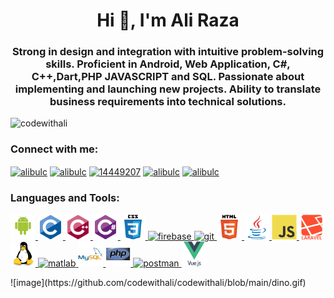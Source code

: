<h1 align="center">Hi 👋, I'm Ali Raza</h1>
<h3 align="center">Strong in design and integration with intuitive problem-solving skills. Proficient in Android, Web Application, C#, C++,Dart,PHP JAVASCRIPT and SQL. Passionate about implementing and launching new projects. Ability to translate business requirements into technical solutions.</h3>

<p align="left"> <img src="https://komarev.com/ghpvc/?username=codewithali&label=Profile%20views&color=0e75b6&style=flat" alt="codewithali" /> </p>

<h3 align="left">Connect with me:</h3>
<p align="left">
<a href="https://twitter.com/alibulc" target="blank"><img align="center" src="https://cdn.jsdelivr.net/npm/simple-icons@3.0.1/icons/twitter.svg" alt="alibulc" height="30" width="40" /></a>
<a href="https://linkedin.com/in/alibulc" target="blank"><img align="center" src="https://cdn.jsdelivr.net/npm/simple-icons@3.0.1/icons/linkedin.svg" alt="alibulc" height="30" width="40" /></a>
<a href="https://stackoverflow.com/users/14449207" target="blank"><img align="center" src="https://cdn.jsdelivr.net/npm/simple-icons@3.0.1/icons/stackoverflow.svg" alt="14449207" height="30" width="40" /></a>
<a href="https://fb.com/alibulc" target="blank"><img align="center" src="https://cdn.jsdelivr.net/npm/simple-icons@3.0.1/icons/facebook.svg" alt="alibulc" height="30" width="40" /></a>
<a href="https://instagram.com/alibulc" target="blank"><img align="center" src="https://cdn.jsdelivr.net/npm/simple-icons@3.0.1/icons/instagram.svg" alt="alibulc" height="30" width="40" /></a>
</p>

<h3 align="left">Languages and Tools:</h3>
<p align="left"> <a href="https://developer.android.com" target="_blank"> <img src="https://raw.githubusercontent.com/devicons/devicon/master/icons/android/android-original-wordmark.svg" alt="android" width="40" height="40"/> </a> <a href="https://www.cprogramming.com/" target="_blank"> <img src="https://raw.githubusercontent.com/devicons/devicon/master/icons/c/c-original.svg" alt="c" width="40" height="40"/> </a> <a href="https://www.w3schools.com/cpp/" target="_blank"> <img src="https://raw.githubusercontent.com/devicons/devicon/master/icons/cplusplus/cplusplus-original.svg" alt="cplusplus" width="40" height="40"/> </a> <a href="https://www.w3schools.com/cs/" target="_blank"> <img src="https://raw.githubusercontent.com/devicons/devicon/master/icons/csharp/csharp-original.svg" alt="csharp" width="40" height="40"/> </a> <a href="https://www.w3schools.com/css/" target="_blank"> <img src="https://raw.githubusercontent.com/devicons/devicon/master/icons/css3/css3-original-wordmark.svg" alt="css3" width="40" height="40"/> </a> <a href="https://firebase.google.com/" target="_blank"> <img src="https://www.vectorlogo.zone/logos/firebase/firebase-icon.svg" alt="firebase" width="40" height="40"/> </a> <a href="https://git-scm.com/" target="_blank"> <img src="https://www.vectorlogo.zone/logos/git-scm/git-scm-icon.svg" alt="git" width="40" height="40"/> </a> <a href="https://www.w3.org/html/" target="_blank"> <img src="https://raw.githubusercontent.com/devicons/devicon/master/icons/html5/html5-original-wordmark.svg" alt="html5" width="40" height="40"/> </a> <a href="https://www.java.com" target="_blank"> <img src="https://raw.githubusercontent.com/devicons/devicon/master/icons/java/java-original.svg" alt="java" width="40" height="40"/> </a> <a href="https://developer.mozilla.org/en-US/docs/Web/JavaScript" target="_blank"> <img src="https://raw.githubusercontent.com/devicons/devicon/master/icons/javascript/javascript-original.svg" alt="javascript" width="40" height="40"/> </a> <a href="https://laravel.com/" target="_blank"> <img src="https://raw.githubusercontent.com/devicons/devicon/master/icons/laravel/laravel-plain-wordmark.svg" alt="laravel" width="40" height="40"/> </a> <a href="https://www.linux.org/" target="_blank"> <img src="https://raw.githubusercontent.com/devicons/devicon/master/icons/linux/linux-original.svg" alt="linux" width="40" height="40"/> </a> <a href="https://www.mathworks.com/" target="_blank"> <img src="https://raw.githubusercontent.com/simple-icons/simple-icons/master/icons/mathworks.svg" alt="matlab" width="40" height="40"/> </a> <a href="https://www.mysql.com/" target="_blank"> <img src="https://raw.githubusercontent.com/devicons/devicon/master/icons/mysql/mysql-original-wordmark.svg" alt="mysql" width="40" height="40"/> </a> <a href="https://www.php.net" target="_blank"> <img src="https://raw.githubusercontent.com/devicons/devicon/master/icons/php/php-original.svg" alt="php" width="40" height="40"/> </a> <a href="https://postman.com" target="_blank"> <img src="https://www.vectorlogo.zone/logos/getpostman/getpostman-icon.svg" alt="postman" width="40" height="40"/> </a> <a href="https://vuejs.org/" target="_blank"> <img src="https://raw.githubusercontent.com/devicons/devicon/master/icons/vuejs/vuejs-original-wordmark.svg" alt="vuejs" width="40" height="40"/> </a> </p>
![image](https://github.com/codewithali/codewithali/blob/main/dino.gif)
